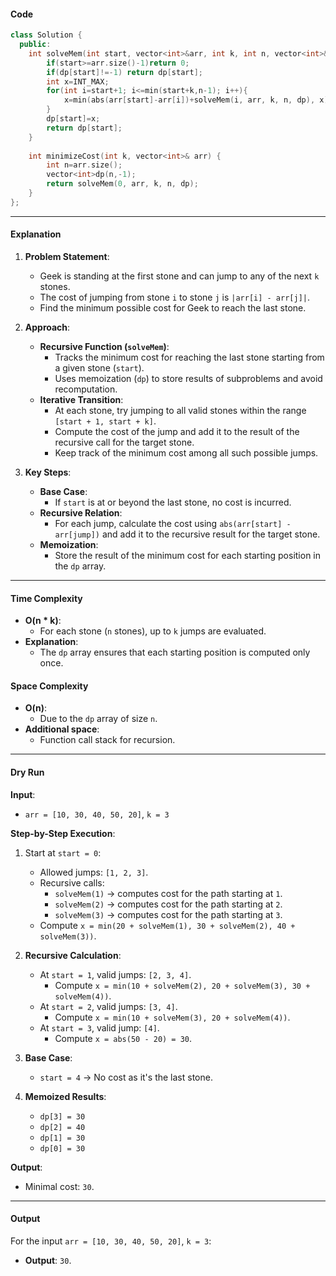#### **Code**
```cpp
class Solution {
  public:
    int solveMem(int start, vector<int>&arr, int k, int n, vector<int>& dp){
        if(start>=arr.size()-1)return 0;
        if(dp[start]!=-1) return dp[start];
        int x=INT_MAX;
        for(int i=start+1; i<=min(start+k,n-1); i++){
            x=min(abs(arr[start]-arr[i])+solveMem(i, arr, k, n, dp), x);
        }
        dp[start]=x;
        return dp[start];
    }
    
    int minimizeCost(int k, vector<int>& arr) {
        int n=arr.size();
        vector<int>dp(n,-1);
        return solveMem(0, arr, k, n, dp);
    }
};
```

---

#### **Explanation**

1. **Problem Statement**:
   - Geek is standing at the first stone and can jump to any of the next `k` stones.
   - The cost of jumping from stone `i` to stone `j` is `|arr[i] - arr[j]|`.
   - Find the minimum possible cost for Geek to reach the last stone.

2. **Approach**:
   - **Recursive Function (`solveMem`)**:
     - Tracks the minimum cost for reaching the last stone starting from a given stone (`start`).
     - Uses memoization (`dp`) to store results of subproblems and avoid recomputation.
   - **Iterative Transition**:
     - At each stone, try jumping to all valid stones within the range `[start + 1, start + k]`.
     - Compute the cost of the jump and add it to the result of the recursive call for the target stone.
     - Keep track of the minimum cost among all such possible jumps.

3. **Key Steps**:
   - **Base Case**:
     - If `start` is at or beyond the last stone, no cost is incurred.
   - **Recursive Relation**:
     - For each jump, calculate the cost using `abs(arr[start] - arr[jump])` and add it to the recursive result for the target stone.
   - **Memoization**:
     - Store the result of the minimum cost for each starting position in the `dp` array.

---

#### **Time Complexity**
- **O(n \* k)**:
  - For each stone (`n` stones), up to `k` jumps are evaluated.
- **Explanation**:
  - The `dp` array ensures that each starting position is computed only once.

#### **Space Complexity**
- **O(n)**:
  - Due to the `dp` array of size `n`.
- **Additional space**:
  - Function call stack for recursion.

---

#### **Dry Run**

**Input**:
- `arr = [10, 30, 40, 50, 20]`, `k = 3`

**Step-by-Step Execution**:

1. Start at `start = 0`:
   - Allowed jumps: `[1, 2, 3]`.
   - Recursive calls:
     - `solveMem(1)` → computes cost for the path starting at `1`.
     - `solveMem(2)` → computes cost for the path starting at `2`.
     - `solveMem(3)` → computes cost for the path starting at `3`.
   - Compute `x = min(20 + solveMem(1), 30 + solveMem(2), 40 + solveMem(3))`.

2. **Recursive Calculation**:
   - At `start = 1`, valid jumps: `[2, 3, 4]`.
     - Compute `x = min(10 + solveMem(2), 20 + solveMem(3), 30 + solveMem(4))`.
   - At `start = 2`, valid jumps: `[3, 4]`.
     - Compute `x = min(10 + solveMem(3), 20 + solveMem(4))`.
   - At `start = 3`, valid jump: `[4]`.
     - Compute `x = abs(50 - 20) = 30`.

3. **Base Case**:
   - `start = 4` → No cost as it's the last stone.

4. **Memoized Results**:
   - `dp[3] = 30`
   - `dp[2] = 40`
   - `dp[1] = 30`
   - `dp[0] = 30`

**Output**:
- Minimal cost: `30`.

---

#### **Output**
For the input `arr = [10, 30, 40, 50, 20]`, `k = 3`:
- **Output**: `30`.
